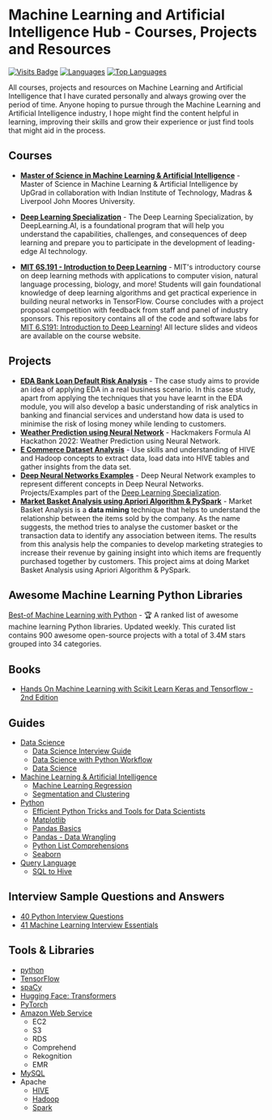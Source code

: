# Machine Learning and Artificial Intelligence Hub - Courses, Projects and Resources

[![Visits Badge](https://badges.pufler.dev/visits/Mathews-Tom/MSc_in_Machine_Learning_and_Artificial_Intelligence)](#)
[![Languages](https://img.shields.io/github/languages/count/Mathews-Tom/MSc_in_Machine_Learning_and_Artificial_Intelligence)](#)
[![Top Languages](https://img.shields.io/github/languages/top/Mathews-Tom/MSc_in_Machine_Learning_and_Artificial_Intelligence?style=flat-square
)](#)

All courses, projects and resources on Machine Learning and Artificial Intelligence that I have curated personally and always growing over the period of time. Anyone hoping to pursue through the Machine Learning and Artificial Intelligence industry, I hope might find the content helpful in learning, improving their skills and grow their experience or just find tools that might aid in the process.

## Courses

- **[Master of Science in Machine Learning & Artificial Intelligence](https://github.com/Mathews-Tom/MSc_in_Machine_Learning_and_Artificial_Intelligence)** - Master of Science in Machine Learning & Artificial Intelligence by UpGrad in collaboration with Indian Institute of Technology, Madras & Liverpool John Moores University.

- **[Deep Learning Specialization](https://github.com/Mathews-Tom/Deep_Learning_Specialization)** - The Deep Learning Specialization, by DeepLearning.AI, is a foundational program that will help you understand the capabilities, challenges, and consequences of deep learning and prepare you to participate in the development of leading-edge AI technology.

- **[MIT 6S.191 - Introduction to Deep Learning](https://github.com/Mathews-Tom/MIT_6S.191-Introduction_to_Deep_Learning)** - MIT's introductory course on deep learning methods with applications to computer vision, natural language processing, biology, and more! Students will gain foundational knowledge of deep learning algorithms and get practical experience in building neural networks in TensorFlow. Course concludes with a project proposal competition with feedback from staff and panel of industry sponsors. This repository contains all of the code and software labs for [MIT 6.S191: Introduction to Deep Learning](http://introtodeeplearning.com/)! All lecture slides and videos are available on the course website.

## Projects

- **[EDA Bank Loan Default Risk Analysis](https://github.com/Mathews-Tom/EDA_Bank_Loan_Default_Risk_Analysis)** - The case study aims to provide an idea of applying EDA in a real business scenario. In this case study, apart from applying the techniques that you have learnt in the EDA module, you will also develop a basic understanding of risk analytics in banking and financial services and understand how data is used to minimise the risk of losing money while lending to customers.
- **[Weather Prediction using Neural Network](https://github.com/Mathews-Tom/FormulaAIHackathon)** - Hackmakers Formula AI Hackathon 2022: Weather Prediction using Neural Network.
- **[E Commerce Dataset Analysis](https://github.com/Mathews-Tom/E_Commerce_Dataset_Analysis)** - Use skills and understanding of HIVE and Hadoop concepts to extract data, load data into HIVE tables and gather insights from the data set.
- **[Deep Neural Networks Examples](https://github.com/Mathews-Tom/Deep_Neural_Networks_Examples)** - Deep Neural Network examples to represent different concepts in Deep Neural Networks. Projects/Examples part of the [Deep Learning Specialization](https://www.coursera.org/specializations/deep-learning).
- **[Market Basket Analysis using Apriori Algorithm & PySpark](https://github.com/Mathews-Tom/Market_Basket_Analysis_Apriori_PySpark)** - Market Basket Analysis is a **data mining** technique that helps to understand the relationship between the items sold by the company. As the name suggests, the method tries to analyse the customer basket or the transaction data to identify any association between items. The results from this analysis help the companies to develop marketing strategies to increase their revenue by gaining insight into which items are frequently purchased together by customers. This project aims at doing Market Basket Analysis using Apriori Algorithm & PySpark.

## Awesome Machine Learning Python Libraries

[Best-of Machine Learning with Python](https://github.com/ml-tooling/best-of-ml-python) - 🏆  A ranked list of awesome machine learning Python libraries. Updated weekly. This curated list contains 900 awesome open-source projects with a total of 3.4M stars grouped into 34 categories.

## Books

- [Hands On Machine Learning with Scikit Learn Keras and Tensorflow - 2nd Edition](Books/Hands_On_Machine_Learning_with_Scikit_Learn_Keras_and_Tensorflow-2nd_Edition.pdf)

## Guides

- [Data Science](Guides/Data_Science/)
  - [Data Science Interview Guide](Guides/Data_Science/Data_Science_Interview_Guide.pdf)
  - [Data Science with Python Workflow](Guides/Data_Science/Data_Science_with_Python_Workflow.pdf)
  - [Data Science](Guides/Data_Science/Data_Science.jpeg)
- [Machine Learning & Artificial Intelligence](Guides/ML_AI/)
  - [Machine Learning Regression](Guides/ML_AI/Machine_Learning_Regression.pdf)
  - [Segmentation and Clustering](Guides/ML_AI/Segmentation_and_Clustering.pdf)
- [Python](Guides/Python)
  - [Efficient Python Tricks and Tools for Data Scientists](Guides/Python/Efficient_Python_Tricks_and_Tools_for_Data_Scientists.pdf)
  - [Matplotlib](Guides/Python/Matplotlib.pdf)
  - [Pandas Basics](Guides/Python/Pandas_Basics.pdf)
  - [Pandas - Data Wrangling](Guides/Python/Pandas_Data_Wrangling)
  - [Python List Comprehensions](Guides/Python/Python_List_Comprehensions.pdf)
  - [Seaborn](Guides/Python/Seaborn.pdf)
- [Query Language](Guides/Query_Language)
  - [SQL to Hive](Guides/Query_Language/SQL_to_Hive.pdf)

## Interview Sample Questions and Answers

- [40 Python Interview Questions](Interview_Sample_QnA/40_Python_Interview_Questions.pdf)
- [41 Machine Learning Interview Essentials](Interview_Sample_QnA/41_Machine_Learning_Interview_Essentials.pdf)

## Tools & Libraries

- [python](https://www.python.org/)
- [TensorFlow](https://www.tensorflow.org/)
- [spaCy](https://spacy.io/)
- [Hugging Face: Transformers](https://huggingface.co/docs/transformers/index)
- [PyTorch](https://pytorch.org/)
- [Amazon Web Service]((https://aws.amazon.com/))
  - EC2
  - S3
  - RDS
  - Comprehend
  - Rekognition
  - EMR
- [MySQL](https://www.mysql.com/)
- Apache
  - [HIVE]((https://hive.apache.org/))
  - [Hadoop](https://hadoop.apache.org/)
  - [Spark](https://spark.apache.org/)
